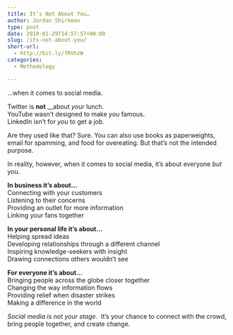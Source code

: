 ```yaml
---
title: It’s Not About You…
author: Jordan Shirkman
type: post
date: 2010-01-29T14:57:57+00:00
slug: /its-not-about-you/
short-url:
  - http://bit.ly/fRVhzW
categories:
  - Methodology

---
```

…when it comes to social media.

Twitter is **not** __about _your_ lunch.  
YouTube wasn’t designed to make _you_ famous.  
LinkedIn isn’t for _you_ to get a job.

Are they used like that? Sure. You can also use books as paperweights, email for spamming, and food for overeating. But that’s not the intended purpose.

In reality, however, when it comes to social media, it’s about everyone _but_ you.

**In business it’s about…**  
Connecting with your customers  
Listening to their concerns  
Providing an outlet for more information  
Linking your fans together

**In your personal life it’s about…**  
Helping spread ideas  
Developing relationships through a different channel  
Inspiring knowledge-seekers with insight  
Drawing connections others wouldn’t see

**For everyone it’s about…**  
Bringing people across the globe closer together  
Changing the way information flows  
Providing relief when disaster strikes  
Making a difference in the world

_Social media is not your stage_.  It’s your chance to connect with the crowd, bring people together, and create change.